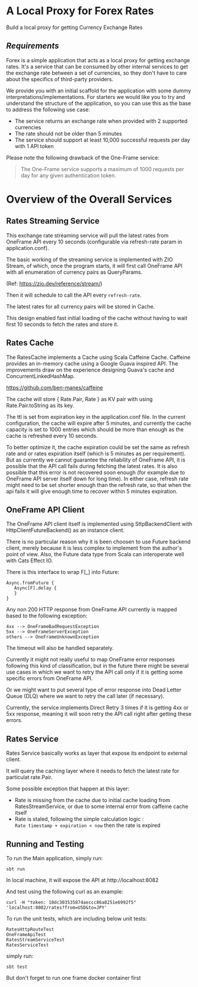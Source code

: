 # A Local Proxy for Forex Rates  

Build a local proxy for getting Currency Exchange Rates  

## _Requirements_   
Forex is a simple application that acts as a local proxy for getting exchange rates. It's a service that can be consumed by other internal services to get the exchange rate between a set of currencies, so they don't have to care about the specifics of third-party providers.

We provide you with an initial scaffold for the application with some dummy interpretations/implementations. For starters we would like you to try and understand the structure of the application, so you can use this as the base to address the following use case:

- The service returns an exchange rate when provided with 2 supported currencies
- The rate should not be older than 5 minutes
- The service should support at least 10,000 successful requests per day with 1 API token

Please note the following drawback of the One-Frame service:
> The One-Frame service supports a maximum of 1000 requests per day for any given authentication token.





# Overview of the Overall Services  

## **Rates Streaming Service**    
This exchange rate streaming service will pull the latest rates from OneFrame API every 10 seconds (configurable via refresh-rate param in application.conf).  
  
The basic working of the streaming service is implemented with ZIO Stream, of which, once the program starts, it will first call OneFrame API with all enumeration of currency pairs as QueryParams.  

(Ref: https://zio.dev/reference/stream/)

Then it will schedule to call the API every `refresh-rate`.  

The latest rates for all currency pairs will be stored in Cache.  

This design enabled fast initial loading of the cache without having to wait first 10 seconds to fetch the rates and store it.




## **Rates Cache**
The RatesCache implements a Cache using Scala Caffeine Cache. Caffeine provides an in-memory cache using a Google Guava inspired API. The improvements draw on the experience designing Guava's cache and ConcurrentLinkedHashMap.  

https://github.com/ben-manes/caffeine  

The cache will store { Rate.Pair, Rate } as KV pair with using Rate.Pair.toString as its key.  

The ttl is set from expiration key in the application.conf file. In the current configuration, the cache will expire after 5 minutes, and currently the cache capacity is set to 1000 entries which should be more than enough as the cache is refreshed every 10 seconds.  

To better optimize it, the cache expiration could be set the same as refresh rate and or rates expiration itself (which is 5 minutes as per requirement). But as currently we cannot guarantee the reliability of OneFrame API, it is possible that the API call fails during fetching the latest rates. It is also possible that this error is not recovered soon enough (for example due to OneFrame API server itself down for long time). In either case, refresh rate might need to be set shorter enough than the refresh rate, so that when the api fails it will give enough time to recover within 5 minutes expiration.  




## **OneFrame API Client**
The OneFrame API client itself is implemented using SttpBackendClient with HttpClientFutureBackend() as an instance client.  

There is no particular reason why it is been choosen to use Future backend client, merely because it is less complex to implement from the author's point of view. Also, the Future data type from Scala can interoperate well with Cats Effect IO.  

There is this interface to wrap F[_] into Future:
````
Async.fromFuture {
   Async[F].delay {
   }
}
````

Any non 200 HTTP response from OneFrame API currently is mapped based to the following exception:  

````
4xx --> OneFrameBadRequestException  
5xx --> OneFrameServerException  
others --> OneFrameUnknownException
````  



The timeout will also be handled separately.  


Currently it might not really useful to map OneFrame error responses following this kind of classification, but in the future there might be several use cases in which we want to retry the API call only if it is getting some specific errors from OneFrame API.  

Or we might want to put several type of error response into Dead Letter Queue (DLQ) where we want to retry the call later (if necessary).  

Currently, the service implements Direct Retry 3 times if it is getting 4xx or 5xx response, meaning it will soon retry the API call right after getting these errors.


## **Rates Service**  
Rates Service basically works as layer that expose its endpoint to external client.  

It will query the caching layer where it needs to fetch the latest rate for particulat rate.Pair. 

Some possible exception that happen at this layer:  

- Rate is missing from the cache due to initial cache loading from RatesStreamService, or due to some internal error from caffeine cache itself
- Rate is staled, following the simple calculation logic :  
  `Rate timestamp + expiration < now` then the rate is expired


## **Running and Testing**
To run the Main application, simply run:  

`sbt run`

In local machine, it will expose the API at http://localhost:8082  

And test using the following curl as an example:  

`curl -H "token: 10dc303535874aeccc86a8251e6992f5" 'localhost:8082/rates?from=USD&to=JPY'`  


To run the unit tests, which are including below unit tests:  

````
RatesHttpRouteTest  
OneFrameApiTest  
RatesStreamServiceTest  
RatesServiceTest
````


simply run:  

`sbt test`  

But don't forget to run one frame docker container first


